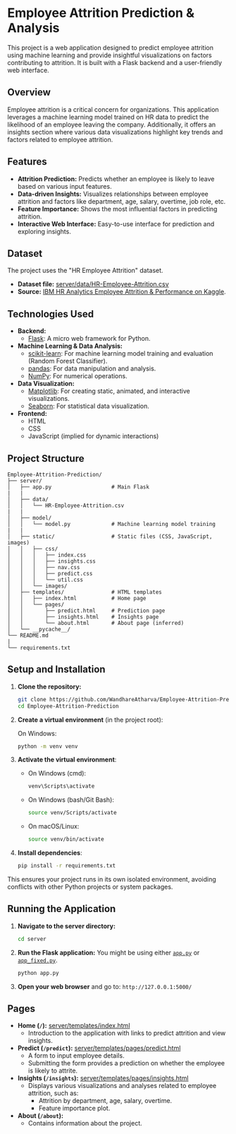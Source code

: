 # Employee Attrition Prediction & Analysis

This project is a web application designed to predict employee attrition using machine learning and provide insightful visualizations on factors contributing to attrition. It is built with a Flask backend and a user-friendly web interface.

## Overview

Employee attrition is a critical concern for organizations. This application leverages a machine learning model trained on HR data to predict the likelihood of an employee leaving the company. Additionally, it offers an insights section where various data visualizations highlight key trends and factors related to employee attrition.

## Features

*   **Attrition Prediction:** Predicts whether an employee is likely to leave based on various input features.
*   **Data-driven Insights:** Visualizes relationships between employee attrition and factors like department, age, salary, overtime, job role, etc.
*   **Feature Importance:** Shows the most influential factors in predicting attrition.
*   **Interactive Web Interface:** Easy-to-use interface for prediction and exploring insights.

## Dataset

The project uses the "HR Employee Attrition" dataset.
*   **Dataset file:** [server/data/HR-Employee-Attrition.csv](server/data/HR-Employee-Attrition.csv)
*   **Source:** [IBM HR Analytics Employee Attrition & Performance on Kaggle](https://www.kaggle.com/datasets/pavansubhasht/ibm-hr-analytics-attrition-dataset).

## Technologies Used

*   **Backend:**
    *   [Flask](https://flask.palletsprojects.com/): A micro web framework for Python.
*   **Machine Learning & Data Analysis:**
    *   [scikit-learn](https://scikit-learn.org/stable/): For machine learning model training and evaluation (Random Forest Classifier).
    *   [pandas](https://pandas.pydata.org/): For data manipulation and analysis.
    *   [NumPy](https://numpy.org/): For numerical operations.
*   **Data Visualization:**
    *   [Matplotlib](https://matplotlib.org/): For creating static, animated, and interactive visualizations.
    *   [Seaborn](https://seaborn.pydata.org/): For statistical data visualization.
*   **Frontend:**
    *   HTML
    *   CSS
    *   JavaScript (implied for dynamic interactions)

## Project Structure

```
Employee-Attrition-Prediction/
├── server/
│   ├── app.py                   # Main Flask 
|   |
│   ├── data/
│   │   └── HR-Employee-Attrition.csv
|   |
│   ├── model/
│   │   └── model.py             # Machine learning model training
|   |
│   ├── static/                  # Static files (CSS, JavaScript, images)
│   │   ├── css/
│   │   │   ├── index.css
│   │   │   ├── insights.css
│   │   │   ├── nav.css
│   │   │   ├── predict.css
│   │   │   └── util.css
│   │   └── images/
│   ├── templates/               # HTML templates
│   │   ├── index.html           # Home page
│   │   └── pages/
│   │       ├── predict.html     # Prediction page
│   │       ├── insights.html    # Insights page
│   │       └── about.html       # About page (inferred)
│   └── __pycache__/
└── README.md
|
└── requirements.txt
```

## Setup and Installation

1.  **Clone the repository:**
    ```bash
    git clone https://github.com/WandhareAtharva/Employee-Attrition-Prediction.git
    cd Employee-Attrition-Prediction
    ```

2. **Create a virtual environment** (in the project root):

   On Windows:
   ```bash
   python -m venv venv
   ```

3. **Activate the virtual environment**:
   - On Windows (cmd):
     ```bash
     venv\Scripts\activate
     ```
   - On Windows (bash/Git Bash):
     ```bash
     source venv/Scripts/activate
     ```
   - On macOS/Linux:
     ```bash
     source venv/bin/activate
     ```

4. **Install dependencies**:
   ```bash
   pip install -r requirements.txt
   ```

This ensures your project runs in its own isolated environment, avoiding conflicts with other Python projects or system packages.

## Running the Application

1.  **Navigate to the server directory:**
    ```bash
    cd server
    ```

2.  **Run the Flask application:**
    You might be using either [`app.py`](server/app.py) or [`app_fixed.py`](server/app_fixed.py).
    ```bash
    python app.py
    ```

3.  **Open your web browser** and go to: `http://127.0.0.1:5000/`


## Pages

*   **Home (`/`):** [server/templates/index.html](server/templates/index.html)
    *   Introduction to the application with links to predict attrition and view insights.
*   **Predict (`/predict`):** [server/templates/pages/predict.html](server/templates/pages/predict.html)
    *   A form to input employee details.
    *   Submitting the form provides a prediction on whether the employee is likely to attrite.
*   **Insights (`/insights`):** [server/templates/pages/insights.html](server/templates/pages/insights.html)
    *   Displays various visualizations and analyses related to employee attrition, such as:
        *   Attrition by department, age, salary, overtime.
        *   Feature importance plot.
*   **About (`/about`):**
    *   Contains information about the project.